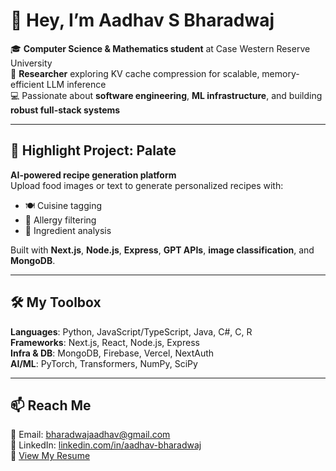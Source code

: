 # 👋 Hey, I’m Aadhav S Bharadwaj

🎓 **Computer Science & Mathematics student** at Case Western Reserve University  
🧠 **Researcher** exploring KV cache compression for scalable, memory-efficient LLM inference  
💻 Passionate about **software engineering**, **ML infrastructure**, and building **robust full-stack systems**

---

## 🌟 Highlight Project: Palate

**AI-powered recipe generation platform**  
Upload food images or text to generate personalized recipes with:
- 🍽️ Cuisine tagging  
- 🧴 Allergy filtering  
- 🧠 Ingredient analysis  

Built with **Next.js**, **Node.js**, **Express**, **GPT APIs**, **image classification**, and **MongoDB**.

---

## 🛠️ My Toolbox

**Languages**: Python, JavaScript/TypeScript, Java, C#, C, R  
**Frameworks**: Next.js, React, Node.js, Express  
**Infra & DB**: MongoDB, Firebase, Vercel, NextAuth  
**AI/ML**: PyTorch, Transformers, NumPy, SciPy  

---

## 📫 Reach Me

📧 Email: [bharadwajaadhav@gmail.com](mailto:bharadwajaadhav@gmail.com)  
💼 LinkedIn: [linkedin.com/in/aadhav-bharadwaj](https://linkedin.com/in/aadhav-bharadwaj)  
📄 [View My Resume](https://drive.google.com/file/d/1J5YsWXeU-5DrI5iDPlsuf5CkfaAfnsMB/view?usp=sharing)

